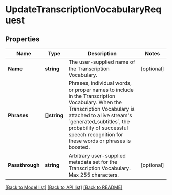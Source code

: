 # UpdateTranscriptionVocabularyRequest

## Properties
Name | Type | Description | Notes
------------ | ------------- | ------------- | -------------
**Name** | **string** | The user-supplied name of the Transcription Vocabulary. | [optional] 
**Phrases** | **[]string** | Phrases, individual words, or proper names to include in the Transcription Vocabulary. When the Transcription Vocabulary is attached to a live stream&#39;s &#x60;generated_subtitles&#x60;, the probability of successful speech recognition for these words or phrases is boosted. | 
**Passthrough** | **string** | Arbitrary user-supplied metadata set for the Transcription Vocabulary. Max 255 characters. | [optional] 

[[Back to Model list]](../README.md#documentation-for-models) [[Back to API list]](../README.md#documentation-for-api-endpoints) [[Back to README]](../README.md)


